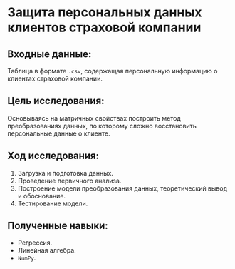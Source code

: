 # Защита персональных данных клиентов страховой компании

## Входные данные:

Таблица в формате `.csv`, содержащая персональную информацию о клиентах страховой компании.

## Цель исследования:

Основываясь на матричных свойствах построить метод преобразованиях данных, по которому сложно восстановить персональные данные о клиенте.

## Ход исследования:

1. Загрузка и подготовка данных.
2. Проведение первичного анализа.
3. Построение модели преобразования данных, теоретический вывод и обоснование.
4. Тестирование модели.

## Полученные навыки:

* Регрессия.
* Линейная алгебра.
* `NumPy`.


